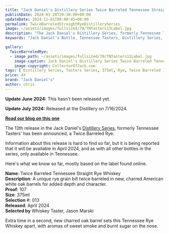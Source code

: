 ```yaml
---
title: "Jack Daniel's Distillery Series Twice Barreled Tennessee Straight Rye Whiskey"
publishDate: 2024-01-28T20:30:00+00:00
updateDate: 2024-11-01T08:00:45+00:00
permalink: TwiceBarreledStraightRyeDistillerySeries
image: ~/assets/images/fullsized/70/TNTasters13Label.jpg
description: "The Jack Daniel's Distillery Series, formerly Tennessee Tasters has a new release for 2024, a Twice Barreled Rye."
keywords: "Jack Daniel’s Bottle, Tennessee Tasters, Distillery Series, Rye, Twice Barreled, Twice Barreled Rye"

gallery:
  TwiceBarreledRye:
  - image_path: ~/assets/images/fullsized/70/TNTasters13Label.jpg
    image-caption: Jack Daniel's Distillery Series Twice Barreled Tennessee Straight Rye Whiskey  
    image-copyright: CollectorOfJack.com
tags: [ Distillery Series, Tasters Series, 375ml, Rye, Twice Barreled ]
price: 43
brand: "Jack Daniel's"
author: chris
---
```

**Update June 2024:** This hasn't been released yet.

**Update July 2024:** Released at the Distillery on 7/16/2024.

**[Read our blog on this one](/DistillerySeries013)**

The 13th release in the Jack Daniel's [Distillery Series](/series/tasters-distillery), formerly Tennessee Tasters' has been announced, a Twice Barreled Rye. 

Information about this release is hard to find so far, but it is being reported that it will be available in April 2024, and as with all other bottles in the series, only available in Tennessee.

Here's what we know so far, mostly based on the label found online.

**Name**: Twice Barreled Tennessee Straight Rye Whiskey  
**Description**: A unique rye grain bill twice barreled in new, charred American white oak barrels for added depth and character.  
**Proof**: 107  
**Size**: 375ml  
**Selection** #: 013  
**Released**: April 2024  
**Selected by** Whiskey Taster, Jason Marski  

Extra time in a second, new charred oak barrel sets this Tennessee Rye Whiskey apart, with aromas of sweet smoke and burnt sugar on the nose.



